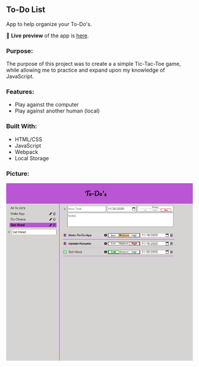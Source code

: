 ## To-Do List
App to help organize your To-Do's.

🔗 **Live preview** of the app is [here](https://j-haze.github.io/to-do-list).

### Purpose: ###
The purpose of this project was to create a a simple Tic-Tac-Toe game, while allowing me to practice and expand upon my knowledge of JavaScript.

### Features: ###

* Play against the computer
* Play against another human (local)

### Built With: ###

* HTML/CSS
* JavaScript
* Webpack
* Local Storage

### Picture: ###

![Image of App](./ReadMe-Images/ReadMe1.png)
